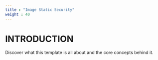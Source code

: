 ```yaml
---
title : "Image Static Security"
weight : 40
---
```


# INTRODUCTION

Discover what this template is all about and the core concepts behind it.